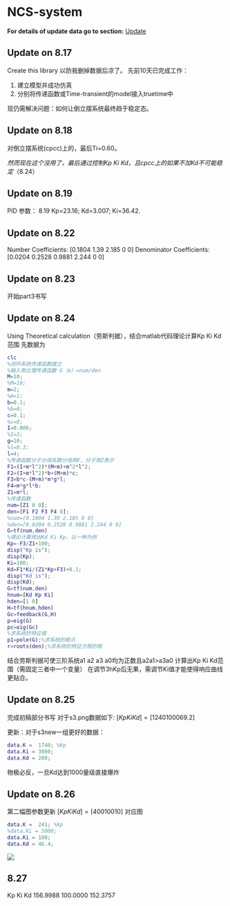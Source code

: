 # NCS-system
**For details of update data go to section:** 
[Update](https://github.com/DiegoCao/NCS-system/blob/master/Update%20Notes)

## Update on 8.17 
Create this library 以防我删掉数据后凉了。
先前10天已完成工作：
1. 建立模型并成功仿真
2. 分别将传递函数或Time-transient的model接入truetime中

现仍需解决问题：如何让倒立摆系统最终趋于稳定态。
## Update on 8.18

对倒立摆系统(cpcc)上的，最后Ti=0.60。

*然而现在这个没用了，最后通过控制Kp Ki Kd，且cpcc上的如果不加Kd不可能稳定*（8.24）

## Update on 8.19
PID 参数：
8.19
Kp=23.16; Kd=3.007; Ki=36.42.

## Update on 8.22
Number Coefficients: 
[0.1804 1.39 2.185 0 0]
Denominator Coefficients:
[0.0204 0.2528 0.9881 2.244 0 0]

## Update on 8.23
开始part3书写

## Update on 8.24
Using Theoretical calculation（劳斯判据），结合matlab代码理论计算Kp Ki Kd范围
先数据为
```matlab
clc
%闭环系统传递函数建立
%输入倒立摆传递函数 G（e）=num/den
M=10;
%M=10;
m=2;
%m=1;
b=0.1;
%b=0;
c=0.1;
%c=0;
I=0.006;
%I=3;
g=10;
%l=0.3;
l=4;
%传递函数分子分母系数分母用F，分子用Z表示
F1=(I+m*l^2)*(M+m)+m^2*l^2;
F2=(I+m*l^2)*b+(M+m)*c;
F3=b*c-(M+m)*m*g*l;
F4=m*g*l*b;
Z1=m*l;
%传递函数
num=[Z1 0 0];
den=[F1 F2 F3 F4 0];
%num=[0.1804 1.39 2.185 0 0]
%den=[0.0204 0.2528 0.9881 2.244 0 0]
G=tf(num,den)
%理论计算得出Kd Ki Kp，以一种为例
Kp=-F3/Z1+100;
disp("Kp is");
disp(Kp);
Ki=100;
Kd=F1*Ki/(Z1*Kp+F3)+0.1;
disp("Kd is");
disp(Kd);
G=tf(num,den)
hnum=[Kd Kp Ki]
hden=[1 0]
H=tf(hnum,hden)
Gc=feedback(G,H)
p=eig(G)
pc=eig(Gc)
%求系统的特征根
p1=pole(G);%求系统的极点
r=roots(den);%求系统的特征方程的根
```
结合劳斯判据可使三阶系统a1 a2 a3 a0均为正数且a2a1>a3a0
计算出Kp Ki Kd范围（需固定三者中一个变量）
在调节3hKp后无果，需调节Ki值才能使得响应曲线更贴合。

## Update on 8.25
完成初稿部分书写
对于s3.png数据如下:
$[Kp Ki Kd]=[1240 1000 69.2]$

更新：对于s3new一组更好的数据：
```matlab
data.K =  1740; %kp
data.Ki = 3000;
data.Kd = 200;
```
物极必反，一旦Kd达到1000量级直接爆炸

## Update on 8.26
第二幅图参数更新
$[Kp Ki Kd]=[400 100 10]$
对应图
```matlab
data.K =  241; %kp
%data.Ki = 5000;
data.Ki = 100;
data.Kd = 46.4;
```
![](https://codimd.s3.shivering-isles.com/demo/uploads/upload_95c235030edd0e289b6307928b2b872b.png)

## 8.27
Kp Ki Kd
 156.9988  100.0000  152.3757
